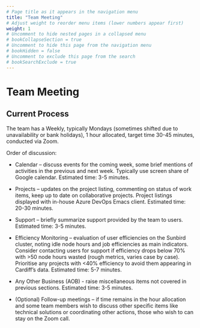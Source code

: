 ```yaml
---
# Page title as it appears in the navigation menu
title: "Team Meeting"
# Adjust weight to reorder menu items (lower numbers appear first)
weight: 1
# Uncomment to hide nested pages in a collapsed menu
# bookCollapseSection = true
# Uncomment to hide this page from the navigation menu
# bookHidden = false
# Uncomment to exclude this page from the search
# bookSearchExclude = true
---
```


# Team Meeting

## Current Process

The team has a Weekly, typically Mondays (sometimes shifted due to unavailability or bank holidays), 1 hour allocated, target time 30-45 minutes, conducted via Zoom.

Order of discussion:

- Calendar – discuss events for the coming week, some brief mentions of activities in the previous and next week. Typically use screen share of Google calendar. Estimated time: 3-5 minutes.

- Projects – updates on the project listing, commenting on status of work items, keep up to date on collaborative projects. Project listings displayed with in-house Azure DevOps Emacs client. Estimated time: 20-30 minutes.

- Support – briefly summarize support provided by the team to users. Estimated time: 3-5 minutes.

- Efficiency Monitoring – evaluation of user efficiencies on the Sunbird cluster, noting idle node hours and job efficiencies as main indicators. Consider contacting users for support if efficiency drops below 70% with >50 node hours wasted (rough metrics, varies case by case). Prioritise any projects with <40% efficiency to avoid them appearing in Cardiff’s data. Estimated time: 5-7 minutes.

- Any Other Business (AOB) - raise miscellaneous items not covered in previous sections. Estimated time: 3-5 minutes.

- (Optional) Follow-up meetings – if time remains in the hour allocation and some team members wish to discuss other specific items like technical solutions or coordinating other actions, those who wish to can stay on the Zoom call.